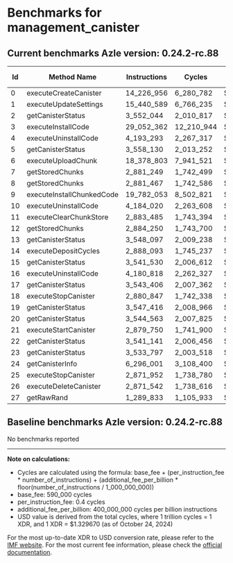 # Benchmarks for management_canister

## Current benchmarks Azle version: 0.24.2-rc.88

| Id  | Method Name               | Instructions | Cycles     | USD           | USD/Million Calls |
| --- | ------------------------- | ------------ | ---------- | ------------- | ----------------- |
| 0   | executeCreateCanister     | 14_226_956   | 6_280_782  | $0.0000083514 | $8.35             |
| 1   | executeUpdateSettings     | 15_440_589   | 6_766_235  | $0.0000089969 | $8.99             |
| 2   | getCanisterStatus         | 3_552_044    | 2_010_817  | $0.0000026737 | $2.67             |
| 3   | executeInstallCode        | 29_052_362   | 12_210_944 | $0.0000162365 | $16.23            |
| 4   | executeUninstallCode      | 4_193_293    | 2_267_317  | $0.0000030148 | $3.01             |
| 5   | getCanisterStatus         | 3_558_130    | 2_013_252  | $0.0000026770 | $2.67             |
| 6   | executeUploadChunk        | 18_378_803   | 7_941_521  | $0.0000105596 | $10.55            |
| 7   | getStoredChunks           | 2_881_249    | 1_742_499  | $0.0000023169 | $2.31             |
| 8   | getStoredChunks           | 2_881_467    | 1_742_586  | $0.0000023171 | $2.31             |
| 9   | executeInstallChunkedCode | 19_782_053   | 8_502_821  | $0.0000113059 | $11.30            |
| 10  | executeUninstallCode      | 4_184_020    | 2_263_608  | $0.0000030099 | $3.00             |
| 11  | executeClearChunkStore    | 2_883_485    | 1_743_394  | $0.0000023181 | $2.31             |
| 12  | getStoredChunks           | 2_884_250    | 1_743_700  | $0.0000023185 | $2.31             |
| 13  | getCanisterStatus         | 3_548_097    | 2_009_238  | $0.0000026716 | $2.67             |
| 14  | executeDepositCycles      | 2_888_093    | 1_745_237  | $0.0000023206 | $2.32             |
| 15  | getCanisterStatus         | 3_541_530    | 2_006_612  | $0.0000026681 | $2.66             |
| 16  | executeUninstallCode      | 4_180_818    | 2_262_327  | $0.0000030081 | $3.00             |
| 17  | getCanisterStatus         | 3_543_406    | 2_007_362  | $0.0000026691 | $2.66             |
| 18  | executeStopCanister       | 2_880_847    | 1_742_338  | $0.0000023167 | $2.31             |
| 19  | getCanisterStatus         | 3_547_416    | 2_008_966  | $0.0000026713 | $2.67             |
| 20  | getCanisterStatus         | 3_544_563    | 2_007_825  | $0.0000026697 | $2.66             |
| 21  | executeStartCanister      | 2_879_750    | 1_741_900  | $0.0000023162 | $2.31             |
| 22  | getCanisterStatus         | 3_541_141    | 2_006_456  | $0.0000026679 | $2.66             |
| 23  | getCanisterStatus         | 3_533_797    | 2_003_518  | $0.0000026640 | $2.66             |
| 24  | getCanisterInfo           | 6_296_001    | 3_108_400  | $0.0000041331 | $4.13             |
| 25  | executeStopCanister       | 2_871_952    | 1_738_780  | $0.0000023120 | $2.31             |
| 26  | executeDeleteCanister     | 2_871_542    | 1_738_616  | $0.0000023118 | $2.31             |
| 27  | getRawRand                | 1_289_833    | 1_105_933  | $0.0000014705 | $1.47             |

## Baseline benchmarks Azle version: 0.24.2-rc.88

No benchmarks reported

---

**Note on calculations:**

-   Cycles are calculated using the formula: base_fee + (per_instruction_fee \* number_of_instructions) + (additional_fee_per_billion \* floor(number_of_instructions / 1_000_000_000))
-   base_fee: 590_000 cycles
-   per_instruction_fee: 0.4 cycles
-   additional_fee_per_billion: 400_000_000 cycles per billion instructions
-   USD value is derived from the total cycles, where 1 trillion cycles = 1 XDR, and 1 XDR = $1.329670 (as of October 24, 2024)

For the most up-to-date XDR to USD conversion rate, please refer to the [IMF website](https://www.imf.org/external/np/fin/data/rms_sdrv.aspx).
For the most current fee information, please check the [official documentation](https://internetcomputer.org/docs/current/developer-docs/gas-cost#execution).
